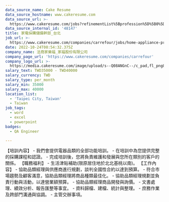```yaml
---
data_source_name: Cake Resume
data_source_hostname: www.cakeresume.com
data_source_url: >-
  https://www.cakeresume.com/jobs?refinementList%5Bprofession%5D%5B0%5D=engineering_qa-engineer&refinementList%5Bsalary_type%5D=per_month&refinementList%5Bsalary_currency%5D=TWD&range%5Bsalary_range%5D%5Bmax%5D=600000
data_source_internal_id: '48147'
title: 家電採購儲備幹部_台北
job_url: >-
  https://www.cakeresume.com/companies/carrefour/jobs/home-appliance-procurement-reserve-officer_taipei
date: 2022-10-24T08:54:32.375Z
company_name: 法商家樂福_家福股份有限公司
company_page_url: 'https://www.cakeresume.com/companies/carrefour'
company_logo_url: >-
  https://media.cakeresume.com/image/upload/s--Q08ANGnC--/c_pad,fl_png8,h_200,w_200/v1664413543/xxdomewcodvkmvsihex5.png
salary_text: TWD35000 - TWD40000
salary_currency: TWD
salary_type: per_month
salary_min: 35000
salary_max: 40000
location_list:
  - 'Taipei City, Taiwan'
  - Taiwan
job_tags:
  - word
  - excel
  - powerpoint
badges:
  - QA Engineer

---
```


【培訓內容】 - 我們會提供電器品類的全部功能培訓。 - 在培訓中為您提供完整的採購課程和認證。 - 完成培訓後，您將負責維護和發展與您所在類別的客戶的關係。 【職務福利】 - 生活津貼補助(限原居住地於北北基桃以南)。 【工作內容】 - 協助品類經理與供應商進行規劃，談判全國性合約以達到預算。 - 符合市場趨勢及顧客滿意，協助品類經理將商品種類最佳化。 - 協助品類經理規劃並負責行動與活動，以達營業額預算。 - 協助品類經理商品開發與詢價。 - 文書處理、績效分析、報告匯整等事宜。 - 資料歸檔、建檔、統計與整理。 - 庶務作業及跨部門溝通與協調。 - 主管交辦事項。